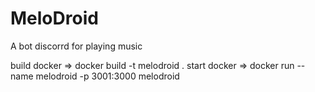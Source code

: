 # MeloDroid


A bot discorrd for playing music

build docker => docker build -t melodroid .
start docker => docker run --name melodroid -p 3001:3000 melodroid

